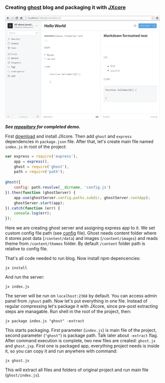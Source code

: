 ### Creating [ghost](https://github.com/tryghost/Ghost) blog and packaging it with [JXcore](https://github.com/jxcore/jxcore)

![Demo screenshot](https://raw.githubusercontent.com/karaxuna/jxcore-tutorial-ghost-packaged/master/screens/admin-create-post.png "Demo screenshot")

***See [repository](https://github.com/karaxuna/jxcore-tutorial-ghost-packaged) for completed demo.***

First [download](http://jxcore.com/downloads/) and install JXcore. Then add `ghost` and `express` dependencies in `package.json` file. After that, let's create main file named `index.js` in root of the project:

```javascript
var express = require('express'),
    app = express(),
    ghost = require('ghost'),
    path = require('path');

ghost({
    config: path.resolve(__dirname, 'config.js')
}).then(function (ghostServer) {
    app.use(ghostServer.config.paths.subdir, ghostServer.rootApp);
    ghostServer.start(app);
}).catch(function (err) {
    console.log(err);
});
```

Here we are creating ghost server and assigning express app to it. We set custom config file path (see [config](https://raw.githubusercontent.com/karaxuna/jxcore-tutorial-ghost-packaged/master/config.js) file). Ghost needs content folder where it stores post data (`/content/data`) and images (`/content/images`) and reads theme from `/content/themes` folder. By default `/content` folder path is relative to config file.<br/>

That's all code needed to run blog. Now install npm depencencies:

    jx install
    
And run the server:

    jx index.js
    
The server will be run on `localhost:2368` by default. You can access admin panel from `/ghost` path. Now let's put everything in one file. Instead of regular compressing let's package it with JXcore, since pre-post extracting steps are managable. Run shell in the root of the project, then:

    jx package index.js "ghost" -extract
    
This starts packaging. First parameter (`index.js`) is main file of the project, second parameter (`"ghost"`) is package path. Talk later about `-extract` flag. After command execution is complete, two new files are created: `ghost.jx` and `ghost.jxp`. First one is packaged app, everything project needs is inside it, so you can copy it and run anywhere with command:

    jx ghost.jx

This will extract all files and folders of original project and run main file (`ghost/index.js`).
